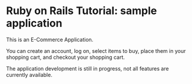 # Ruby on Rails Tutorial: sample application

This is an E-Commerce Application. 

You can create an account, log on, select items to buy, place them in your shopping cart, and checkout your shopping cart.

The application development is still in progress, not all features are currently available.
